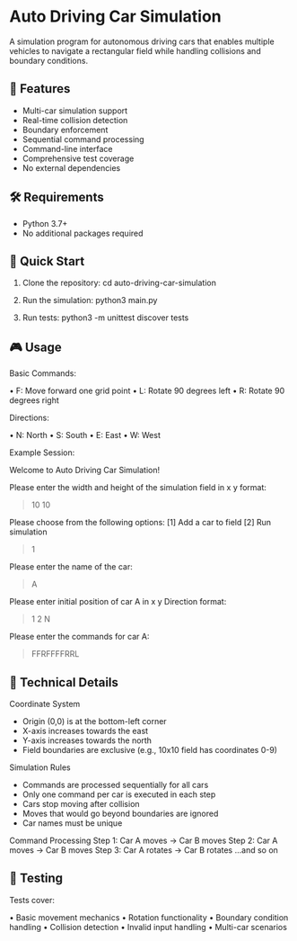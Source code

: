 # Auto Driving Car Simulation

A simulation program for autonomous driving cars that enables multiple vehicles to navigate a rectangular field while handling collisions and boundary conditions.

## 🚀 Features

- Multi-car simulation support
- Real-time collision detection
- Boundary enforcement
- Sequential command processing
- Command-line interface
- Comprehensive test coverage
- No external dependencies

## 🛠️ Requirements

- Python 3.7+
- No additional packages required


## 🚗 Quick Start

1. Clone the repository:
cd auto-driving-car-simulation

2. Run the simulation:
python3 main.py

3. Run tests:
python3 -m unittest discover tests 

## 🎮 Usage
Basic Commands:

• F: Move forward one grid point
• L: Rotate 90 degrees left
• R: Rotate 90 degrees right

Directions:

• N: North
• S: South
• E: East
• W: West

Example Session:

Welcome to Auto Driving Car Simulation!

Please enter the width and height of the simulation field in x y format:
> 10 10

Please choose from the following options:
[1] Add a car to field
[2] Run simulation
> 1

Please enter the name of the car:
> A

Please enter initial position of car A in x y Direction format:
> 1 2 N

Please enter the commands for car A:
> FFRFFFFRRL

## 🔧 Technical Details
Coordinate System
- Origin (0,0) is at the bottom-left corner
- X-axis increases towards the east
- Y-axis increases towards the north
- Field boundaries are exclusive (e.g., 10x10 field has coordinates 0-9)

Simulation Rules
- Commands are processed sequentially for all cars
- Only one command per car is executed in each step
- Cars stop moving after collision
- Moves that would go beyond boundaries are ignored
- Car names must be unique

Command Processing
Step 1: Car A moves → Car B moves
Step 2: Car A moves → Car B moves
Step 3: Car A rotates → Car B rotates
...and so on

## 🧪 Testing
Tests cover:

• Basic movement mechanics
• Rotation functionality
• Boundary condition handling
• Collision detection
• Invalid input handling
• Multi-car scenarios





